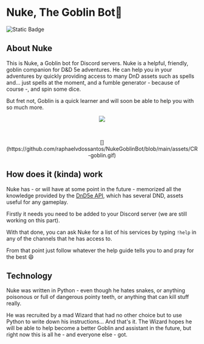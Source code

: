 # Nuke, The Goblin Bot👺

![Static Badge](https://img.shields.io/badge/Python-logo?logo=python&labelColor=ffd43b&color=306998)

## About Nuke

This is Nuke, a Goblin bot for Discord servers.
Nuke is a helpful, friendly, goblin companion for D&D 5e adventures. He can help you in your adventures by quickly providing access to many DnD assets such as spells and... just spells at the moment, and a fumble generator - because of course -, and spin some dice.

But fret not, Goblin is a quick learner and will soon be able to help you with so much more.

<p align="center">
<image src="https://github.com/raphaelvdossantos/NukeGoblinBot/blob/main/assets/CR-goblin.gif" />
</p>
<br/>

<p align="center">
[](https://github.com/raphaelvdossantos/NukeGoblinBot/blob/main/assets/CR-goblin.gif)
</p>

## How does it (kinda) work

Nuke has - or will have at some point in the future - memorized all the knowledge provided by the [DnD5e API](https://www.dnd5eapi.co), which has several DND, assets useful for any gameplay.

Firstly it needs you need to be added to your Discord server (we are still working on this part).

With that done, you can ask Nuke for a list of his services by typing `!help` in any of the channels that he has access to.

From that point just follow whatever the help guide tells you to and pray for the best 😄

## Technology

Nuke was written in Python - even though he hates snakes, or anything poisonous or full of dangerous pointy teeth, or anything that can kill stuff really.

He was recruited by a mad Wizard that had no other choice but to use Python to write down his instructions... And that's it.
The Wizard hopes he will be able to help become a better Goblin and assistant in the future, but right now this is all he - and everyone else - got.
